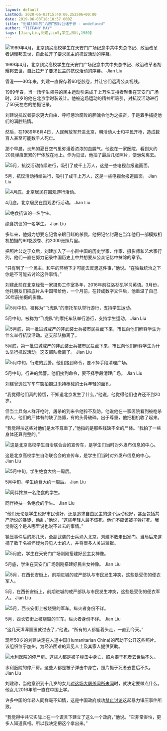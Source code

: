 ```yaml
---
layout: default
Lastmod: 2020-06-03T15:40:00.252596+00:00
date: 2019-06-03T18:18:57.000Z
title: "封藏30年的“六四”照片公诸于世 - undefined"
author: "TIFFANY MAY"
tags: [Jian,Liu,刘建,Liu5,学生,照片,1989]
---
```


![1989年4月，北京顶尖高校学生在天安门广场纪念中共中央总书记、政治改革者胡耀邦去世，自此拉开了要求民主的抗议活动的序幕。](https://images.weserv.nl/?url=https%3A//static01.nyt.com/images/2019/05/30/world/00tiananmen-images-12/merlin_155638839_f04ac14d-477d-47e4-ae8d-fea49d236a93-master1050.jpg)

1989年4月，北京顶尖高校学生在天安门广场纪念中共中央总书记、政治改革者胡耀邦去世，自此拉开了要求民主的抗议活动的序幕。 Jian Liu

香港——30年来，刘建一直保存着60卷胶卷，并让它们远离公众视线。

1989年春，当一场学生领导的民主运动引来成千上万名支持者聚集在天安门广场时，20岁的他在北京学时装设计。他被这场运动的精神所吸引，对抗议活动进行了50天左右的拍摄记录。

刘建说抗议者要求更大自由、呼吁惩治腐败的胆魄令他为之振奋，于是着手捕捉他们的满腔热情。

然后，在1989年6月4日，人民解放军开进北京，朝活动人士和平民开枪，造成数百人甚至可能数千人死亡。

那个早晨，炎热的夏日空气里弥漫着浓浓的血腥气。他说在一家医院，看到大约20具弹痕累累的尸体放在地上。作为见证，他拍了最后几张照片，便匆匆离去。

![5月，抗议活动持续进行，吸引了成千上万人，这是一些电视台报道画面。](https://images.weserv.nl/?url=https%3A//static01.nyt.com/images/2019/05/30/world/00tiananmen-images-top/00tiananmen-images-top-master1050.jpg)

5月，抗议活动持续进行，吸引了成千上万人，这是一些电视台报道画面。 Jian Liu

![4月底，北京居民在围观游行活动。 ](https://images.weserv.nl/?url=https%3A//static01.nyt.com/images/2019/05/30/world/00tiananmen-images-1/merlin_155638194_11f74fcf-4275-479e-b3e2-cd4808cf002e-master1050.jpg)

4月底，北京居民在围观游行活动。 Jian Liu

![绝食抗议的一名学生。](https://images.weserv.nl/?url=https%3A//static01.nyt.com/images/2019/05/30/world/00tiananmen-images-11/merlin_155638863_43092b63-d382-406f-98a6-8920d37c5970-master1050.jpg)

绝食抗议的一名学生。 Jian Liu

多年来，他努力想要忘记曾亲眼目睹的杀戮，他把记忆封藏在当年他用一部模拟相机拍摄的60卷胶卷、约2000张照片里。

把照片公之于众后，刘建加入了一小群中国的历史学家、作家、摄影师和艺术家行列，他们一直在努力记录中国历史上中共想要从公众记忆中抹除的章节。

“只有到了一个民主、和平的环境下才可能去反思这件事，”他说。“在独裁统治之下你是不可能去讨论这件事情。”

刘建此前在北京经营一家摄影工作室多年，2016年前往洛杉矶学习英语。3月份，他托朋友们把底片从中国带给他，一个月前，在转成数字文件后，他重温了自己30年前拍摄的影像。

![5月中旬，被称为“飞虎队”的摩托车队举行游行，支持学生运动。](https://images.weserv.nl/?url=https%3A//static01.nyt.com/images/2019/05/30/world/00tiananmen-images-5/00tiananmen-images-5-master1050.jpg)

5月中旬，被称为“飞虎队”的摩托车队举行游行，支持学生运动。 Jian Liu

![5月底，第一批进城戒严的非武装士兵被市民拦截下来，市民向他们解释学生为什么举行抗议活动。这支部队撤离了。](https://images.weserv.nl/?url=https%3A//static01.nyt.com/images/2019/05/30/world/00tiananmen-images-6/00tiananmen-images-6-master1050.jpg)

5月底，第一批进城戒严的非武装士兵被市民拦截下来，市民向他们解释学生为什么举行抗议活动。这支部队撤离了。 Jian Liu

![5月中旬，行进的武警。他们接到命令，要不择手段清理广场。](https://images.weserv.nl/?url=https%3A//static01.nyt.com/images/2019/05/30/world/00tiananmen-images-10/00tiananmen-images-10-master1050.jpg)

5月中旬，行进的武警。他们接到命令，要不择手段清理广场。 Jian Liu

刘建曾透过军车车窗拍摄过未持枪械的士兵年轻的面孔。

“我觉得他们真的惊慌，不知道北京发生了什么，”他说，他觉得他们也许还不到20岁。

但当士兵向人群开枪时，屠杀的到来令他猝不及防。他说他在一家医院看到被枪杀的人，他们的尸体有的缺了胳膊，有的头骨破碎。出于尊重，他把相机收了起来。

“我觉得拍这些对他们是太不尊重了，”他指的是那些残缺不全的尸体。“我拍了一些身体还算完整的。”

![这是北京高校学生自治联合会的宣传车，是学生们当时对外发布信息的中心。](https://images.weserv.nl/?url=https%3A//static01.nyt.com/images/2019/05/30/world/00tiananmen-images-14/merlin_155638833_773c36a3-d398-4d5d-a8f0-a0afeca125c1-master1050.jpg)

这是北京高校学生自治联合会的宣传车，是学生们当时对外发布信息的中心。 Jian Liu

![5月中旬，学生绝食大约一周后。](https://images.weserv.nl/?url=https%3A//static01.nyt.com/images/2019/05/30/world/00tiananmen-images-3/00tiananmen-images-3-master1050.jpg)

5月中旬，学生绝食大约一周后。 Jian Liu

![同伴搀扶一名绝食的学生。](https://images.weserv.nl/?url=https%3A//static01.nyt.com/images/2019/05/30/world/00tiananmen-images-4/00tiananmen-images-4-master1050.jpg)

同伴搀扶一名绝食的学生。 Jian Liu

“他们无论是学生也好市民也好，还是追求自由民主的这个运动也好，甚至包括共产所说的暴徒、动乱，”他说，“这些年轻人最不该死。他们不应该被子弹打死。我觉得这个是从哪里说也说不过去的事情。”

镇压事件后的那几天，全副武装的士兵涌入北京，刘建不敢走出家门。当局后来逮捕了数千名被怀疑为异见人士的人，并将很多人关进监狱。

![5月底，学生在天安门广场刚刚搭建好民主女神像。](https://images.weserv.nl/?url=https%3A//static01.nyt.com/images/2019/05/30/world/00tiananmen-images-7/00tiananmen-images-7-master1050.jpg)

5月底，学生在天安门广场刚刚搭建好民主女神像。 Jian Liu

![5月，在西长安街上，前期进城的戒严部队与市民发生冲突，这些是受伤的便衣军人。](https://images.weserv.nl/?url=https%3A//static01.nyt.com/images/2019/05/30/world/00tiananmen-images-8/00tiananmen-images-8-master1050.jpg)

5月，在西长安街上，前期进城的戒严部队与市民发生冲突，这些是受伤的便衣军人。 Jian Liu

![5月，西长安街上被烧毁的军车。纵火者身份不详。](https://images.weserv.nl/?url=https%3A//static01.nyt.com/images/2019/05/30/world/00tiananmen-images-9/00tiananmen-images-9-master1050.jpg)

5月，西长安街上被烧毁的军车。纵火者身份不详。 Jian Liu

“这几天浑浑噩噩就过去了，”他说。“所有的人都低着头走，一直到今天。”

现年50岁的刘建决定在人道中国(Humanitarian China)的帮助下公开这些照片。该组织位于加州，为经济困难的异见人士及其家人提供资助。

![水利医院的停尸房。这些人都是被子弹击中身亡，照片摄于死者去世后不久。](https://images.weserv.nl/?url=https%3A//static01.nyt.com/images/2019/05/30/world/00tiananmen-images-15/00tiananmen-images-15-jumbo.jpg)

水利医院的停尸房。这些人都是被子弹击中身亡，照片摄于死者去世后不久。 Jian Liu

刘建称，当他意识到十几岁的女儿[对这场大屠杀闻所未闻](https://www.nytimes.com/2009/05/22/world/asia/22tiananmen.html)时，就决定要做点什么。他女儿2016年前一直在中国上学。

许多中国的年轻人同样毫不知情，这是中国政府成功[禁止讨论](https://www.nytimes.com/2014/05/28/world/asia/tiananmen-square-anniversary-prompts-campaign-of-silence.html)这起暴力镇压事件所致。

“我觉得中共它实际上在一个谎言下建立了这么一个政府，”他说。“它非常害怕，更多人知道真相。所以我决定把这个拿出来。”

